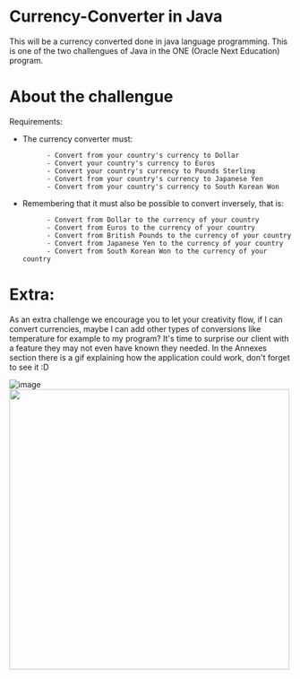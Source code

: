 # Currency-Converter in Java
This will be a currency converted done in java language programming.
This is one of the two challengues of Java in the ONE (Oracle Next Education) program.
# About the challengue

Requirements:
- The currency converter must:

            - Convert from your country's currency to Dollar
            - Convert your country's currency to Euros
            - Convert your country's currency to Pounds Sterling
            - Convert from your country's currency to Japanese Yen
            - Convert from your country's currency to South Korean Won
- Remembering that it must also be possible to convert inversely, that is:

            - Convert from Dollar to the currency of your country
            - Convert from Euros to the currency of your country
            - Convert from British Pounds to the currency of your country
            - Convert from Japanese Yen to the currency of your country
            - Convert from South Korean Won to the currency of your country
           
# Extra:
As an extra challenge we encourage you to let your creativity flow, if I can convert currencies, maybe I can add other types of conversions like temperature for example to my program?
It's time to surprise our client with a feature they may not even have known they needed.
In the Annexes section there is a gif explaining how the application could work, don't forget to see it :D

![image](https://user-images.githubusercontent.com/89173967/212781134-b08f7757-982e-41c8-86b5-6883bf4b80b4.png)
<img src="https://trello.com/1/cards/624b2bab0de09d2abf9e56f6/attachments/626bf8d6ffbdae7c72aada31/download/Diseño_sin_título.gif" width="500">
